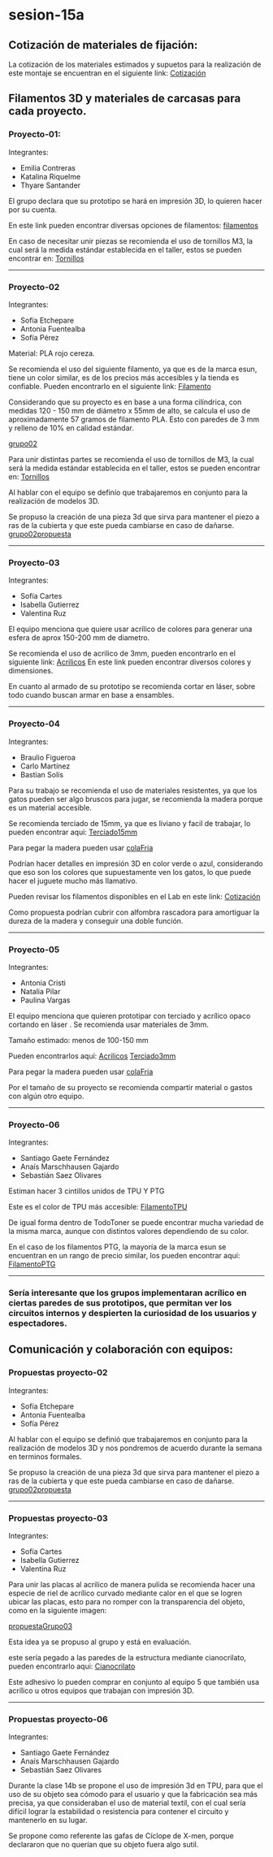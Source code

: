 # sesion-15a

## Cotización de materiales de fijación:

La cotización de los materiales estimados y supuetos para la realización de este montaje se encuentran en el siguiente link: [Cotización](https://docs.google.com/spreadsheets/d/1CT1RtA_BYuWpyJ54k9VGduSAs_nKiFYd9yf2WvjZ-4g/edit?gid=340656621#gid=340656621)


## Filamentos 3D y materiales de carcasas para cada proyecto.


### Proyecto-01: 
Integrantes:
* Emilia Contreras 
* Katalina Riquelme 
* Thyare Santander 

El grupo declara que su prototipo se hará en impresión 3D, lo quieren hacer por su cuenta.

En este link pueden encontrar diversas opciones de filamentos: [filamentos](https://www.todotoner.cl/impresoras/impresoras-3d/filamentos/tpu-500g-transparente-ppc?source_impresee=ifnkjd4mpxugs6zx83pdhziy3v&IText=filamentos%20esun)

En caso de necesitar unir piezas se recomienda el uso de tornillos M3, la cual será la medida estándar establecida en el taller, estos se pueden encontrar en: [Tornillos](https://www.cimech3d.cl/producto/perno-m3-zincado-pack-50/?srsltid=AfmBOooZL1rCLgmrz2yHb-8EatIMO3Y4J9RszVUNFPxMAbg5tHtpm0yU)

------------------------------------------

### Proyecto-02
Integrantes:
* Sofía Etchepare 
* Antonia Fuentealba 
* Sofía Pérez 

Material: PLA rojo cereza.

Se recomienda el uso del siguiente filamento, ya que es de la marca esun, tiene un color similar, es de los precios más accesibles y la tienda es confiable.
Pueden encontrarlo en el siguiente link: [Filamento](https://www.todotoner.cl/impresoras/impresoras-3d/filamentos/pla-mate-1kg-morado-claro-esun?gad_source=1&gad_campaignid=17338826608&gbraid=0AAAAADmvC_PVMoT3SZ66TqHzNozo-DSD9&gclid=CjwKCAjw6s7CBhACEiwAuHQckqzDDBkfnkPM2PYtGCCYPcrpPY9Hu1TsMn3gXh0uaMSL_N58xKuCbhoCxbMQAvD_BwE)

Considerando que su proyecto es en base a una forma cilíndrica, con medidas 120 - 150 mm de diámetro x 55mm de alto, se calcula el uso de aproximadamente 57 gramos de filamento PLA. Esto con paredes de 3 mm y relleno de 10% en calidad estándar.

[grupo02](https://github.com/AlanisMria/dis8644-2025-1-proyectos/blob/main/25-AlanisMria/sesion-15a/archivos/grupo02.png)


Para unir distintas partes se recomienda el uso de tornillos de M3, la cual será la medida estándar establecida en el taller, estos se pueden encontrar en: [Tornillos](https://www.cimech3d.cl/producto/perno-m3-zincado-pack-50/?srsltid=AfmBOooZL1rCLgmrz2yHb-8EatIMO3Y4J9RszVUNFPxMAbg5tHtpm0yU)


Al hablar con el equipo se definío que trabajaremos en conjunto para la realización de modelos 3D.

Se propuso la creación de una pieza 3d que sirva para mantener el piezo a ras de la cubierta y que este pueda cambiarse en caso de dañarse.
[grupo02propuesta](https://github.com/AlanisMria/dis8644-2025-1-proyectos/blob/main/25-AlanisMria/sesion-15a/archivos/grupo02propuesta.jpg)

------------------------------------------

### Proyecto-03
Integrantes:
* Sofía Cartes 
* Isabella Gutierrez 
* Valentina Ruz 
  
El equipo menciona que quiere usar acrílico de colores para generar una esfera de aprox 150-200 mm de diametro.

Se recomienda el uso de acrilico de 3mm, pueden encontrarlo en el siguiente link: [Acrilicos](https://novoacril.cl/acrilico-fluorescente)
En este link pueden encontrar diversos colores y dimensiones.

En cuanto al armado de su prototipo se recomienda cortar en láser, sobre todo cuando buscan armar en base a ensambles.


------------------------------------------


### Proyecto-04
Integrantes:
* Braulio Figueroa 
* Carlo Martínez
* Bastian Solís 

Para su trabajo se recomienda el uso de materiales resistentes, ya que los gatos pueden ser algo bruscos para jugar, se recomienda la madera porque es un material accesible.

Se recomienda terciado de 15mm, ya que es liviano y facil de trabajar, lo pueden encontrar aqui: [Terciado15mm](https://www.imperial.cl/terciados/terciado-estructural-15mm-120x240mt/product/74734) 

Para pegar la madera pueden usar [colaFria](https://www.idepal.cl/cola-fria-rex-1kg-doy-pack?srsltid=AfmBOoqiDSBRyhwMtFz5JqQEkZQnWm6lq6_Erl9XHxyvtGMBtg4LPeCh)

Podrían hacer detalles en impresión 3D en color verde o azul, considerando que eso son los colores que supuestamente ven los gatos, lo que puede hacer el juguete mucho más llamativo.

Pueden revisar los filamentos disponibles en el Lab en este link: [Cotización](https://docs.google.com/spreadsheets/d/1CT1RtA_BYuWpyJ54k9VGduSAs_nKiFYd9yf2WvjZ-4g/edit?gid=340656621#gid=340656621)


Como propuesta podrían cubrir con alfombra rascadora para amortiguar la dureza de la madera y conseguir una doble función.

------------------------------------------


### Proyecto-05
Integrantes:
* Antonia Cristi 
* Natalia Pilar 
* Paulina Vargas 

El equipo menciona que quieren prototipar con terciado y acrílico opaco cortando en láser
. 
Se recomienda usar materiales de 3mm.

Tamaño estimado: menos de 100-150 mm

Pueden encontrarlos aquí: [Acrilicos](https://novoacril.cl/acrilico-color-2)
[Terciado3mm](https://www.imperial.cl/terciados/terciado-eucaliptus-rosado-3mm-162x220mt/product/95091?utm_term=&utm_campaign=Aon+%3E+Smart+Shopping+%3E+Contrucci%C3%B3n&utm_source=adwords&utm_medium=ppc&hsa_acc=4470782678&hsa_cam=17825982424&hsa_grp=&hsa_ad=&hsa_src=x&hsa_tgt=&hsa_kw=&hsa_mt=&hsa_net=adwords&hsa_ver=3&gad_source=1&gad_campaignid=17181152287&gbraid=0AAAAACwuZls9Iz2N1kYyZrMSiZwWIGUH5&gclid=CjwKCAjw6s7CBhACEiwAuHQckmXnOa0cWlJVUWQxYehRvBGB9j5DDSY2t_QaP9Z1rjH7k-kHd1HFEhoCJ3MQAvD_BwE)

Para pegar la madera pueden usar [colaFria](https://www.idepal.cl/cola-fria-rex-1kg-doy-pack?srsltid=AfmBOoqiDSBRyhwMtFz5JqQEkZQnWm6lq6_Erl9XHxyvtGMBtg4LPeCh)

Por el tamaño de su proyecto se recomienda compartir material o gastos con algún otro equipo.

------------------------------------------


### Proyecto-06
Integrantes:
* Santiago Gaete Fernández 
* Anaís Marschhausen Gajardo
* Sebastián Saez Olivares

Estiman hacer 3 cintillos unidos de TPU Y PTG

Este es el color de TPU más accesible:
[FilamentoTPU](https://www.todotoner.cl/impresoras/impresoras-3d/filamentos/tpu-500g-transparente-ppc?source_impresee=ifnkjd4mpxugs6zx83pdhziy3v)

De igual forma dentro de TodoToner se puede encontrar mucha variedad de la misma marca, aunque con distintos valores dependiendo de su color.

En el caso de los filamentos PTG, la mayoría de la marca esun se encuentran en un rango de precio similar, los pueden encontrar aquí:
[FilamentoPTG](https://www.todotoner.cl/impresoras/impresoras-3d/filamentos/tpu-500g-transparente-ppc?source_impresee=ifnkjd4mpxugs6zx83pdhziy3v&IText=ptg)


------------------------------------------


### Sería interesante que los grupos implementaran acrílico en ciertas paredes de sus prototipos, que permitan ver los circuitos internos y despierten la curiosidad de los usuarios y espectadores.


## Comunicación y colaboración con equipos:

### Propuestas proyecto-02
Integrantes:
* Sofía Etchepare 
* Antonia Fuentealba 
* Sofía Pérez 

Al hablar con el equipo se definió que trabajaremos en conjunto para la realización de modelos 3D y nos pondremos de acuerdo durante la semana en terminos formales.

Se propuso la creación de una pieza 3d que sirva para mantener el piezo a ras de la cubierta y que este pueda cambiarse en caso de dañarse.
[grupo02propuesta](https://github.com/AlanisMria/dis8644-2025-1-proyectos/blob/main/25-AlanisMria/sesion-15a/archivos/grupo02propuesta.jpg)

------------------------------------------


### Propuestas proyecto-03
Integrantes:
* Sofía Cartes 
* Isabella Gutierrez 
* Valentina Ruz 

Para unir las placas al acrilico de manera pulida se recomienda hacer una especie de riel de acrílico curvado  mediante calor en el que se logren ubicar las placas, esto para no romper con la transparencia del objeto, como en la siguiente imagen:

[propuestaGrupo03](https://github.com/AlanisMria/dis8644-2025-1-proyectos/blob/main/25-AlanisMria/sesion-15a/archivos/propuestaGrupo03.png)

Esta idea ya se propuso al grupo y está en evaluación.

este sería pegado a las paredes de la estructura mediante cianocrilato, pueden encontrarlo aqui: [Cianocrilato](https://www.mercadolibre.cl/adhesivo-magico-acelerado-seca-9-segundos-100gr-400ml-rex-color-blanco/p/MLC44873226?pdp_filters=item_id%3AMLC1572226595&from=gshop&matt_tool=83114261&matt_word=&matt_source=google&matt_campaign_id=22116391437&matt_ad_group_id=173057321469&matt_match_type=&matt_network=g&matt_device=c&matt_creative=729566854243&matt_keyword=&matt_ad_position=&matt_ad_type=pla&matt_merchant_id=735085901&matt_product_id=MLC44873226-product&matt_product_partition_id=2388258797660&matt_target_id=pla-2388258797660&cq_src=google_ads&cq_cmp=22116391437&cq_net=g&cq_plt=gp&cq_med=pla&gad_source=1&gad_campaignid=22116391437&gbraid=0AAAAADxxu6oPwtiwzjzxrJIeq7W_xnKui&gclid=Cj0KCQjwmK_CBhCEARIsAMKwcD7jPxQUKWGo0D3Lz3jVmOcSdGZrc1dMGtJBlMCvEiQQTUCpvZU_RyMaAkJ0EALw_wcB)

Este adhesivo lo pueden comprar en conjunto al equipo 5 que también usa acrílico u otros equipos que trabajan con impresión 3D.

------------------------------------------

### Propuestas proyecto-06
Integrantes:
* Santiago Gaete Fernández 
* Anaís Marschhausen Gajardo
* Sebastián Saez Olivares

Durante la clase 14b se propone el uso de impresión 3d en TPU, para que el uso de su objeto sea cómodo para el usuario y que la fabricación sea más precisa, ya que consideraban el uso de material textil, con el cual sería difícil lograr la estabilidad o resistencia para contener el circuito y mantenerlo en su lugar.

Se propone como referente las gafas de Cíclope de X-men, porque declararon que no querían que su objeto fuera algo sutil.

